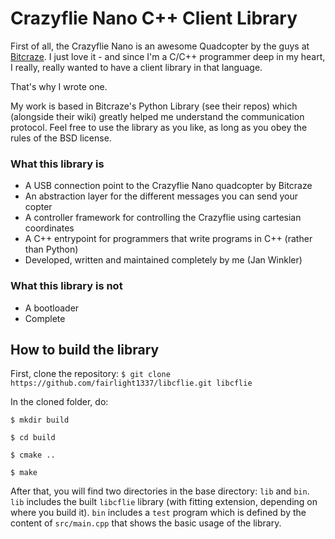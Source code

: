 Crazyflie Nano C++ Client Library
=================================

First of all, the Crazyflie Nano is an awesome Quadcopter by the guys at [Bitcraze](http://www.bitcraze.se/). I just love it - and since I'm a C/C++ programmer deep in my heart, I really, really wanted to have a client library in that language.

That's why I wrote one.

My work is based in Bitcraze's Python Library (see their repos) which (alongside their wiki) greatly helped me understand the communication protocol.
Feel free to use the library as you like, as long as you obey the rules of the BSD license.


### What this library is

* A USB connection point to the Crazyflie Nano quadcopter by Bitcraze
* An abstraction layer for the different messages you can send your copter
* A controller framework for controlling the Crazyflie using cartesian coordinates
* A C++ entrypoint for programmers that write programs in C++ (rather than Python)
* Developed, written and maintained completely by me (Jan Winkler)


### What this library is not

* A bootloader
* Complete


How to build the library
------------------------

First, clone the repository:
`
$ git clone https://github.com/fairlight1337/libcflie.git libcflie
`

In the cloned folder, do:
```
$ mkdir build

$ cd build

$ cmake ..

$ make
```

After that, you will find two directories in the base directory: `lib` and `bin`. `lib` includes the built `libcflie` library (with fitting extension, depending on where you build it). `bin` includes a `test` program which is defined by the content of `src/main.cpp` that shows the basic usage of the library.
